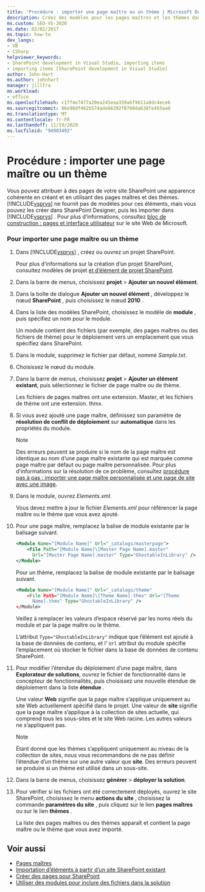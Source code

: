 ```yaml
---
title: 'Procédure : importer une page maître ou un thème | Microsoft Docs'
description: Créez des modèles pour les pages maîtres et les thèmes dans SharePoint Designer, puis importez-les dans Visual Studio pour donner une apparence cohérente aux pages sur votre site SharePoint.
ms.custom: SEO-VS-2020
ms.date: 02/02/2017
ms.topic: how-to
dev_langs:
- VB
- CSharp
helpviewer_keywords:
- SharePoint development in Visual Studio, importing items
- importing items [SharePoint development in Visual Studio]
author: John-Hart
ms.author: johnhart
manager: jillfra
ms.workload:
- office
ms.openlocfilehash: c17f4e7477a20ea245eaa359a6f9611a8dc4ece6
ms.sourcegitcommit: 86e98df462b574ade66392f8760da638fe455aa0
ms.translationtype: MT
ms.contentlocale: fr-FR
ms.lasthandoff: 11/19/2020
ms.locfileid: "94903492"
---
```

# <a name="how-to-import-a-master-page-or-theme"></a>Procédure : importer une page maître ou un thème
  Vous pouvez attribuer à des pages de votre site SharePoint une apparence cohérente en créant et en utilisant des pages maîtres et des thèmes. [!INCLUDE[vsprvs](../sharepoint/includes/vsprvs-md.md)] ne fournit pas de modèles pour ces éléments, mais vous pouvez les créer dans SharePoint Designer, puis les importer dans [!INCLUDE[vsprvs](../sharepoint/includes/vsprvs-md.md)] . Pour plus d’informations, consultez [bloc de construction : pages et interface utilisateur](/previous-versions/office/developer/sharepoint-2010/ee539040(v=office.14)) sur le site Web de Microsoft.

### <a name="to-import-a-master-page-or-theme"></a>Pour importer une page maître ou un thème

1. Dans [!INCLUDE[vsprvs](../sharepoint/includes/vsprvs-md.md)] , créez ou ouvrez un projet SharePoint.

     Pour plus d’informations sur la création d’un projet SharePoint, consultez modèles de projet [et d’élément de projet SharePoint](../sharepoint/sharepoint-project-and-project-item-templates.md).

2. Dans la barre de menus, choisissez **projet**  >  **Ajouter un nouvel élément**.

3. Dans la boîte de dialogue **Ajouter un nouvel élément** , développez le nœud **SharePoint** , puis choisissez le nœud **2010** .

4. Dans la liste des modèles SharePoint, choisissez le modèle de **module** , puis spécifiez un nom pour le module.

     Un module contient des fichiers (par exemple, des pages maîtres ou des fichiers de thème) pour le déploiement vers un emplacement que vous spécifiez dans SharePoint.

5. Dans le module, supprimez le fichier par défaut, nommé *Sample.txt*.

6. Choisissez le nœud du module.

7. Dans la barre de menus, choisissez **projet**  >  **Ajouter un élément existant**, puis sélectionnez le fichier de page maître ou de thème.

     Les fichiers de pages maîtres ont une extension. Master, et les fichiers de thème ont une extension. thmx.

8. Si vous avez ajouté une page maître, définissez son paramètre de **résolution de conflit de déploiement** sur **automatique** dans les propriétés du module.

    > [!NOTE]
    > Des erreurs peuvent se produire si le nom de la page maître est identique au nom d’une page maître existante qui est marquée comme page maître par défaut ou page maître personnalisée. Pour plus d’informations sur la résolution de ce problème, consultez [procédure pas à pas : importer une page maître personnalisée et une page de site avec une image](../sharepoint/walkthrough-import-a-custom-master-page-and-site-page-with-an-image.md).

9. Dans le module, ouvrez *Elements.xml*.

     Vous devez mettre à jour le fichier *Elements.xml* pour référencer la page maître ou le thème que vous avez ajouté.

10. Pour une page maître, remplacez la balise de module existante par le balisage suivant.

    ```xml
    <Module Name="[Module Name]" Url="_catalogs/masterpage">
        <File Path="[Module Name]\[Master Page Name].master"
          Url="[Master Page Name].master" Type="GhostableInLibrary" />
    </Module>
    ```

     Pour un thème, remplacez la balise de module existante par le balisage suivant.

    ```xml
    <Module Name="[Module Name]" Url="_catalogs/theme"
        <File Path="[Module Name]\[Theme Name].thmx" Url="[Theme
          Name].thmx" Type="GhostableInLibrary" />
    </Module>
    ```

     Veillez à remplacer les valeurs d’espace réservé par les noms réels du module et par la page maître ou le thème.

     L’attribut `Type="GhostableInLibrary"` indique que l’élément est ajouté à la base de données de contenu, et l' `Url` attribut du module spécifie l’emplacement où stocker le fichier dans la base de données de contenu SharePoint.

11. Pour modifier l’étendue du déploiement d’une page maître, dans **Explorateur de solutions**, ouvrez le fichier de fonctionnalité dans le concepteur de fonctionnalités, puis choisissez une nouvelle étendue de déploiement dans la liste **étendue** .

     Une valeur **Web** signifie que la page maître s’applique uniquement au site Web actuellement spécifié dans le projet. Une valeur de **site** signifie que la page maître s’applique à la collection de sites actuelle, qui comprend tous les sous-sites et le site Web racine. Les autres valeurs ne s’appliquent pas.

    > [!NOTE]
    > Étant donné que les thèmes s’appliquent uniquement au niveau de la collection de sites, nous vous recommandons de ne pas définir l’étendue d’un thème sur une autre valeur que **site**. Des erreurs peuvent se produire si un thème est utilisé dans un sous-site.

12. Dans la barre de menus, choisissez **générer**  >  **déployer la solution**.

13. Pour vérifier si les fichiers ont été correctement déployés, ouvrez le site SharePoint, choisissez le menu **actions du site** , choisissez la commande **paramètres du site** , puis cliquez sur le lien **pages maîtres** ou sur le lien **thèmes** .

     La liste des pages maîtres ou des thèmes apparaît et contient la page maître ou le thème que vous avez importé.

## <a name="see-also"></a>Voir aussi
- [Pages maîtres](/previous-versions/office/developer/sharepoint-2010/ms443795(v=office.14))
- [Importation d’éléments à partir d’un site SharePoint existant](../sharepoint/importing-items-from-an-existing-sharepoint-site.md)
- [Créer des pages pour SharePoint](../sharepoint/creating-pages-for-sharepoint.md)
- [Utiliser des modules pour inclure des fichiers dans la solution](../sharepoint/using-modules-to-include-files-in-the-solution.md)
